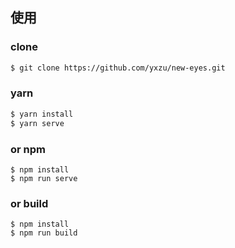 
## 使用
### clone
```bash
$ git clone https://github.com/yxzu/new-eyes.git
```
### yarn
```bash
$ yarn install
$ yarn serve
```
### or npm
```
$ npm install
$ npm run serve
```
### or build
```
$ npm install
$ npm run build
```

